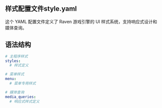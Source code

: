## 样式配置文件style.yaml
这个 YAML 配置文件定义了 Raven 游戏引擎的 UI 样式系统，支持响应式设计和媒体查询。

## 语法结构
```yaml
# 主程序样式
styles:
  # 样式定义

# 菜单样式  
menu:
  # 菜单专用样式

# 媒体查询
media_queries:
  # 响应式样式定义
```